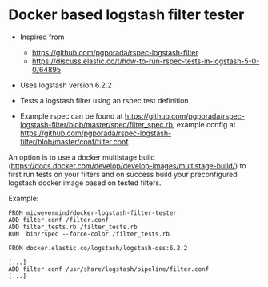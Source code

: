 # Docker based logstash filter tester

* Inspired from
  * https://github.com/pgporada/rspec-logstash-filter
  * https://discuss.elastic.co/t/how-to-run-rspec-tests-in-logstash-5-0-0/64895

* Uses logstash version 6.2.2
* Tests a logstash filter using an rspec test definition
* Example rspec can be found at https://github.com/pgporada/rspec-logstash-filter/blob/master/spec/filter_spec.rb,
  example config at https://github.com/pgporada/rspec-logstash-filter/blob/master/conf/filter.conf

An option is to use a docker multistage build (https://docs.docker.com/develop/develop-images/multistage-build/) to first
run tests on your filters and on success build your preconfigured logstash docker image based on tested filters.

Example:

```
FROM micwevermind/docker-logstash-filter-tester
ADD filter.conf /filter.conf
ADD filter_tests.rb /filter_tests.rb
RUN  bin/rspec --force-color /filter_tests.rb

FROM docker.elastic.co/logstash/logstash-oss:6.2.2

[...]
ADD filter.conf /usr/share/logstash/pipeline/filter.conf
[...]
```
